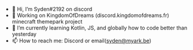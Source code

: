 - 👋 Hi, I’m Syden#2192 on discord
- 👀 Working on KingdomOfDreams (discord.kingdomofdreams.fr) minecraft themepark project
- 🌱 I’m currently learning Kotlin, JS, and globally how to code better than yesterday
- 📫 How to reach me: Discord or email(syden@myark.be)
